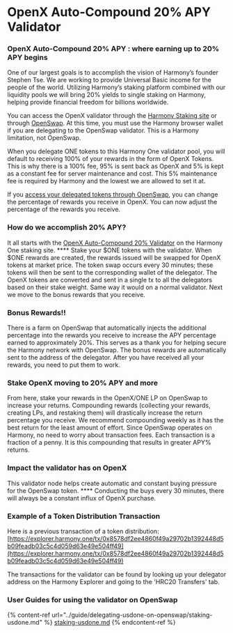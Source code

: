 # OpenX Auto-Compound 20% APY Validator

### OpenX Auto-Compound 20% APY **: where earning up to 20% APY begins**

One of our largest goals is to accomplish the vision of Harmony’s founder Stephen Tse. We are working to provide Universal Basic income for the people of the world. Utilizing Harmony’s staking platform combined with our liquidity pools we will bring 20% yields to single staking on Harmony, helping provide financial freedom for billions worldwide.

You can access the OpenX validator through the [Harmony Staking site](https://staking.harmony.one/validators/mainnet/one1j35d0vd4uzwffeawjjfukn8t9wjt8csungj0z0) or through [OpenSwap](../guide/delegating-usdone-on-openswap/).  At this time, you must use the Harmony browser wallet if you are delegating to the OpenSwap validator.  This is a Harmony limitation, not OpenSwap.

When you delegate ONE tokens to this Harmony One validator pool, you will default to receiving 100% of your rewards in the form of OpenX Tokens.  This is why there is a 100% fee, 95% is sent back as OpenX and 5% is kept as a constant fee for server maintenance and cost.  This 5% maintenance fee is required by Harmony and the lowest we are allowed to set it at.&#x20;

If you [access your delegated tokens through OpenSwap](../guide/delegating-usdone-on-openswap/updating-reward-ratio.md), you can change the percentage of rewards you receive in OpenX. You can now adjust the percentage of the rewards you receive.  &#x20;

### **How do we accomplish 20% APY?**

It all starts with the [OpenX Auto-Compound 20% Validator](https://staking.harmony.one/validators/mainnet/one1j35d0vd4uzwffeawjjfukn8t9wjt8csungj0z0) on the Harmony One staking site.  ****  Stake your $ONE tokens with the validator.  When $ONE rewards are created, the rewards issued will be swapped for OpenX tokens at market price.  The token swap occurs every 30 minutes; these tokens will then be sent to the corresponding wallet of the delegator.  The OpenX tokens are converted and sent in a single tx to all the delegators based on their stake weight. Same way it would on a normal validator.  Next we move to the bonus rewards that you receive.

### **Bonus Rewards!!**

There is a farm on OpenSwap that automatically injects the additional percentage into the rewards you receive to increase the APY percentage earned to approximately 20%. This serves as a thank you for helping secure the Harmony network with OpenSwap. The bonus rewards are automatically sent to the address of the delegator. After you have received all your rewards, you need to put them to work.

### Stake OpenX moving to 20% APY and more

From here, stake your rewards in the OpenX/ONE LP on OpenSwap to increase your returns. Compounding rewards (collecting your rewards, creating LPs, and restaking them) will drastically increase the return percentage you receive. We recommend compounding weekly as it has the best return for the least amount of effort. Since OpenSwap operates on Harmony, no need to worry about transaction fees. Each transaction is a fraction of a penny. It is this compounding that results in greater APY% returns.

### **Impact the validator has on OpenX**

This validator node helps create automatic and constant buying pressure for the OpenSwap token.  ****  Conducting the buys every 30 minutes, there will always be a constant influx of OpenX purchase. &#x20;

### Example of a Token Distribution Transaction

Here is a previous transaction of a token distribution:\
[https://explorer.harmony.one/tx/0x8578df2ee4860f49a29702b1392448d5b09feadb03c5c4d059d63e49e504ff49](https://explorer.harmony.one/tx/0x8578df2ee4860f49a29702b1392448d5b09feadb03c5c4d059d63e49e504ff49)

The transactions for the validator can be found by looking up your delegator address on the Harmony Explorer and going to the 'HRC20 Transfers' tab.

### User Guides for using the validator on OpenSwap

{% content-ref url="../guide/delegating-usdone-on-openswap/staking-usdone.md" %}
[staking-usdone.md](../guide/delegating-usdone-on-openswap/staking-usdone.md)
{% endcontent-ref %}
